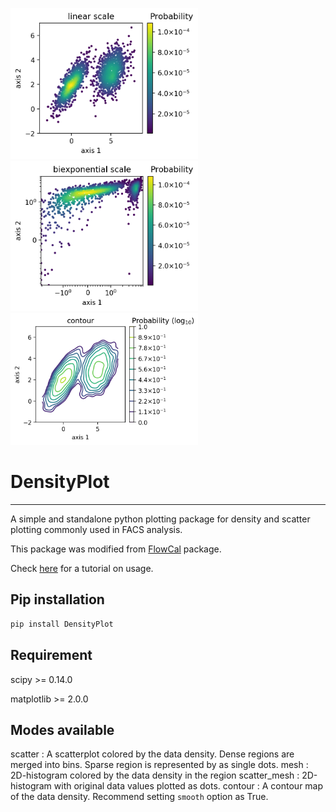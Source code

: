 <img src="examples/Example_scatter.png" width="300"/> <img src="examples/Example_scatter_biexp.png" width="300"/> <img src="examples/Example_contour.png" width="300"/> 


# DensityPlot
-------------------

A simple and standalone python plotting package for density and scatter plotting commonly used in FACS analysis.

This package was modified from [FlowCal](https://github.com/taborlab/FlowCal) package.

Check [here](https://nbviewer.jupyter.org/github/xuesoso/DensityPlot/blob/master/tutorial.ipynb) for a tutorial on usage.

Pip installation
-------------------
```bash
pip install DensityPlot
```

Requirement
-------------------
scipy >= 0.14.0

matplotlib >= 2.0.0


Modes available
---------------
scatter : A scatterplot colored by the data density. Dense regions are merged into bins. Sparse region is represented by as single dots.
mesh : 2D-histogram colored by the data density in the region
scatter_mesh : 2D-histogram with original data values plotted as dots.
contour : A contour map of the data density. Recommend setting ```smooth``` option as True.

